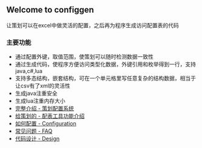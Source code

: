 ## Welcome to configgen

让策划可以在excel中做灵活的配置，之后再为程序生成访问配置表的代码

### 主要功能

* 通过配置外键，取值范围，使策划可以随时检测数据一致性
* 通过生成代码，使程序方便访问类型化数据，外键引用和枚举得到一行，支持java,c#,lua
* 支持多态结构，嵌套结构，可在一个单元格里写任意复杂的结构数据，相当于让csv有了xml的灵活性
* 生成java注重安全
* 生成lua注重内存大小
* [完整介绍 - 策划配置系统](ConfiggenIntro.pdf)
* [给策划的 - 配表工具功能介绍](IntroToDesigner.md)
* [如何配置 - Configuration](Configuration.md)
* [常见问题 - FAQ](FAQ.md)
* [代码设计 - Design](Design.md)

